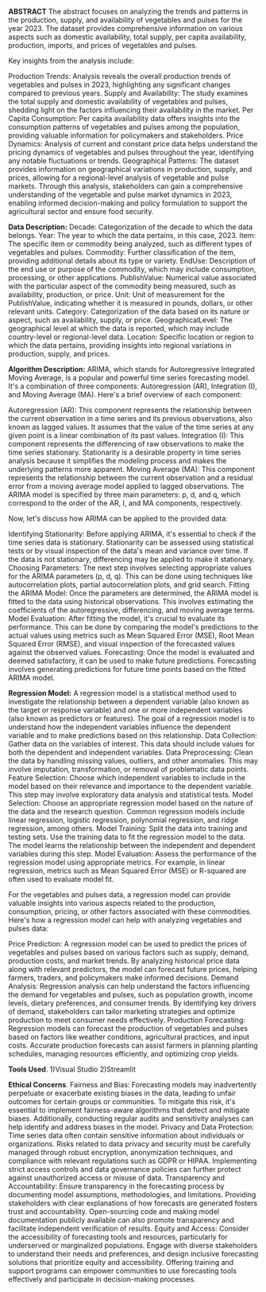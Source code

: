 **ABSTRACT**
The abstract focuses on analyzing the trends and patterns in the production, supply, and availability of vegetables and pulses for the year 2023. The dataset provides comprehensive information on various aspects such as domestic availability, total supply, per capita availability, production, imports, and prices of vegetables and pulses.

Key insights from the analysis include:

Production Trends: Analysis reveals the overall production trends of vegetables and pulses in 2023, highlighting any significant changes compared to previous years.
Supply and Availability: The study examines the total supply and domestic availability of vegetables and pulses, shedding light on the factors influencing their availability in the market.
Per Capita Consumption: Per capita availability data offers insights into the consumption patterns of vegetables and pulses among the population, providing valuable information for policymakers and stakeholders.
Price Dynamics: Analysis of current and constant price data helps understand the pricing dynamics of vegetables and pulses throughout the year, identifying any notable fluctuations or trends.
Geographical Patterns: The dataset provides information on geographical variations in production, supply, and prices, allowing for a regional-level analysis of vegetable and pulse markets.
Through this analysis, stakeholders can gain a comprehensive understanding of the vegetable and pulse market dynamics in 2023, enabling informed decision-making and policy formulation to support the agricultural sector and ensure food security.


**Data Description:**
Decade: Categorization of the decade to which the data belongs.
Year: The year to which the data pertains, in this case, 2023.
Item: The specific item or commodity being analyzed, such as different types of vegetables and pulses.
Commodity: Further classification of the item, providing additional details about its type or variety.
EndUse: Description of the end use or purpose of the commodity, which may include consumption, processing, or other applications.
PublishValue: Numerical value associated with the particular aspect of the commodity being measured, such as availability, production, or price.
Unit: Unit of measurement for the PublishValue, indicating whether it is measured in pounds, dollars, or other relevant units.
Category: Categorization of the data based on its nature or aspect, such as availability, supply, or price.
GeographicalLevel: The geographical level at which the data is reported, which may include country-level or regional-level data.
Location: Specific location or region to which the data pertains, providing insights into regional variations in production, supply, and prices.

**Algorithm Description:**
ARIMA, which stands for Autoregressive Integrated Moving Average, is a popular and powerful time series forecasting model. It's a combination of three components: Autoregression (AR), Integration (I), and Moving Average (MA). Here's a brief overview of each component:

Autoregression (AR): This component represents the relationship between the current observation in a time series and its previous observations, also known as lagged values. It assumes that the value of the time series at any given point is a linear combination of its past values.
Integration (I): This component represents the differencing of raw observations to make the time series stationary. Stationarity is a desirable property in time series analysis because it simplifies the modeling process and makes the underlying patterns more apparent.
Moving Average (MA): This component represents the relationship between the current observation and a residual error from a moving average model applied to lagged observations.
The ARIMA model is specified by three main parameters: p, d, and q, which correspond to the order of the AR, I, and MA components, respectively.

Now, let's discuss how ARIMA can be applied to the provided data:

Identifying Stationarity: Before applying ARIMA, it's essential to check if the time series data is stationary. Stationarity can be assessed using statistical tests or by visual inspection of the data's mean and variance over time. If the data is not stationary, differencing may be applied to make it stationary.
Choosing Parameters: The next step involves selecting appropriate values for the ARIMA parameters (p, d, q). This can be done using techniques like autocorrelation plots, partial autocorrelation plots, and grid search.
Fitting the ARIMA Model: Once the parameters are determined, the ARIMA model is fitted to the data using historical observations. This involves estimating the coefficients of the autoregressive, differencing, and moving average terms.
Model Evaluation: After fitting the model, it's crucial to evaluate its performance. This can be done by comparing the model's predictions to the actual values using metrics such as Mean Squared Error (MSE), Root Mean Squared Error (RMSE), and visual inspection of the forecasted values against the observed values.
Forecasting: Once the model is evaluated and deemed satisfactory, it can be used to make future predictions. Forecasting involves generating predictions for future time points based on the fitted ARIMA model.

**Regression Model:**
A regression model is a statistical method used to investigate the relationship between a dependent variable (also known as the target or response variable) and one or more independent variables (also known as predictors or features). The goal of a regression model is to understand how the independent variables influence the dependent variable and to make predictions based on this relationship.
Data Collection: Gather data on the variables of interest. This data should include values for both the dependent and independent variables.
Data Preprocessing: Clean the data by handling missing values, outliers, and other anomalies. This may involve imputation, transformation, or removal of problematic data points.
Feature Selection: Choose which independent variables to include in the model based on their relevance and importance to the dependent variable. This step may involve exploratory data analysis and statistical tests.
Model Selection: Choose an appropriate regression model based on the nature of the data and the research question. Common regression models include linear regression, logistic regression, polynomial regression, and ridge regression, among others.
Model Training: Split the data into training and testing sets. Use the training data to fit the regression model to the data. The model learns the relationship between the independent and dependent variables during this step.
Model Evaluation: Assess the performance of the regression model using appropriate metrics. For example, in linear regression, metrics such as Mean Squared Error (MSE) or R-squared are often used to evaluate model fit.

For the vegetables and pulses data, a regression model can provide valuable insights into various aspects related to the production, consumption, pricing, or other factors associated with these commodities. Here's how a regression model can help with analyzing vegetables and pulses data:

Price Prediction: A regression model can be used to predict the prices of vegetables and pulses based on various factors such as supply, demand, production costs, and market trends. By analyzing historical price data along with relevant predictors, the model can forecast future prices, helping farmers, traders, and policymakers make informed decisions.
Demand Analysis: Regression analysis can help understand the factors influencing the demand for vegetables and pulses, such as population growth, income levels, dietary preferences, and consumer trends. By identifying key drivers of demand, stakeholders can tailor marketing strategies and optimize production to meet consumer needs effectively.
Production Forecasting: Regression models can forecast the production of vegetables and pulses based on factors like weather conditions, agricultural practices, and input costs. Accurate production forecasts can assist farmers in planning planting schedules, managing resources efficiently, and optimizing crop yields.


**Tools Used**. 
1)Visual Studio
2)Streamlit


**Ethical Concerns**. 
Fairness and Bias: Forecasting models may inadvertently perpetuate or exacerbate existing biases in the data, leading to unfair outcomes for certain groups or communities. To mitigate this risk, it's essential to implement fairness-aware algorithms that detect and mitigate biases. Additionally, conducting regular audits and sensitivity analyses can help identify and address biases in the model.
Privacy and Data Protection: Time series data often contain sensitive information about individuals or organizations. Risks related to data privacy and security must be carefully managed through robust encryption, anonymization techniques, and compliance with relevant regulations such as GDPR or HIPAA. Implementing strict access controls and data governance policies can further protect against unauthorized access or misuse of data.
Transparency and Accountability: Ensure transparency in the forecasting process by documenting model assumptions, methodologies, and limitations. Providing stakeholders with clear explanations of how forecasts are generated fosters trust and accountability. Open-sourcing code and making model documentation publicly available can also promote transparency and facilitate independent verification of results.
Equity and Access: Consider the accessibility of forecasting tools and resources, particularly for underserved or marginalized populations. Engage with diverse stakeholders to understand their needs and preferences, and design inclusive forecasting solutions that prioritize equity and accessibility. Offering training and support programs can empower communities to use forecasting tools effectively and participate in decision-making processes.


